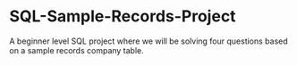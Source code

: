 # SQL-Sample-Records-Project
A beginner level SQL project where we will be solving four questions based on a sample records company table. 
